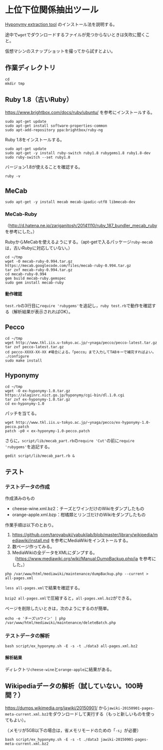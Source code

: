 # 上位下位関係抽出ツール

[Hyponymy extraction tool](https://alaginrc.nict.go.jp/hyponymy/) のインストール法を説明する。

途中で`wget`でダウンロードするファイルが見つからないときは矢吹に聞くこと。

仮想マシンのスナップショットを撮ってから試すとよい。

## 作業ディレクトリ

```
cd
mkdir tmp
```

## Ruby 1.8（古いRuby）

https://www.brightbox.com/docs/ruby/ubuntu/ を参考にインストールする。

```
sudo apt-get update
sudo apt-get install software-properties-common
sudo apt-add-repository ppa:brightbox/ruby-ng
```

Ruby 1.8をインストールする。

```
sudo apt-get update
sudo apt-get -y install ruby-switch ruby1.8 rubygems1.8 ruby1.8-dev
sudo ruby-switch --set ruby1.8
```
バージョン1.8が使えることを確認する。

```
ruby -v
```

## MeCab

```
sudo apt-get -y install mecab mecab-ipadic-utf8 libmecab-dev
```

### MeCab-Ruby

（http://d.hatena.ne.jp/zariganitosh/20141110/ruby_187_bundler_mecab_ruby を参考にした。）

RubyからMeCabを使えるようにする。（apt-getで入るパッケージ`ruby-mecab`は，古いRubyに対応していない。）

```
cd ~/tmp
wget -O mecab-ruby-0.994.tar.gz https://mecab.googlecode.com/files/mecab-ruby-0.994.tar.gz
tar zxf mecab-ruby-0.994.tar.gz
cd mecab-ruby-0.994
gem build mecab-ruby.gemspec
sudo gem install mecab-ruby
```

#### 動作確認

`test.rb`の3行目に`require 'rubygems'`を追記し，`ruby test.rb`で動作を確認する（解析結果が表示されればOK）。

## Pecco

```
cd ~/tmp
wget http://www.tkl.iis.u-tokyo.ac.jp/~ynaga/pecco/pecco-latest.tar.gz
tar zxf pecco-latest.tar.gz
cd pecco-XXXX-XX-XX #場合による。「pecco」まで入力してTABキーで補完すればよい。
./configure
sudo make install
```

## Hyponymy

```
cd ~/tmp
wget -O ex-hyponymy-1.0.tar.gz https://alaginrc.nict.go.jp/hyponymy/cgi-bin/dl.1.0.cgi
tar zxf ex-hyponymy-1.0.tar.gz
cd ex-hyponymy-1.0
```

パッチを当てる。

```
wget http://www.tkl.iis.u-tokyo.ac.jp/~ynaga/pecco/ex-hyponymy-1.0-pecco.patch
patch -p0 < ex-hyponymy-1.0-pecco.patch
```

さらに，`script/lib/mecab_part.rb`の`require 'Cut'`の前に`require 'rubygems'`を追記する。

```
gedit script/lib/mecab_part.rb &
```

## テスト

### テストデータの作成

作成済みのもの

* cheese-wine.xml.bz2：チーズとワインだけのWikiをダンプしたもの
* orange-apple.xml.bzp：柑橘類とリンゴだけのWikiをダンプしたもの

作業手順は以下のとおり。

1. https://github.com/taroyabuki/yabukilab/blob/master/library/wikipedia/mediawiki/install.md を参考にMediaWikiをインストールする。
1. 数ページ作ってみる。
1. MediaWikiの全データをXMLにダンプする。（https://www.mediawiki.org/wiki/Manual:DumpBackup.php/ja を参考にした。）

```
php /var/www/html/mediawiki/maintenance/dumpBackup.php --current > all-pages.xml
```

`less all-pages.xml`で結果を確認する。

`bzip2 all-pages.xml`で圧縮すると，`all-pages.xml.bz2`ができる。

ページを削除したいときは，次のようにするのが簡単。

```
echo -e 'チーズ\nワイン' | php /var/www/html/mediawiki/maintenance/deleteBatch.php
```

### テストデータの解析

```
bash script/ex_hyponymy.sh -E -s -t ./data3 all-pages.xml.bz2
```

#### 解析結果

ディレクトリ`cheese-wine`と`orange-apple`に結果がある。

## Wikipediaデータの解析（試していない。100時間？）

https://dumps.wikimedia.org/jawiki/20150901/ から`jawiki-20150901-pages-meta-current.xml.bz2`をダウンロードして実行する（もっと新しいものを使ってもよい）。

（メモリが5GB以下の場合は，省メモリモードのための「`-s`」が必要）

```
bash script/ex_hyponymy.sh -E -s -t ./data3 jawiki-20150901-pages-meta-current.xml.bz2
```
